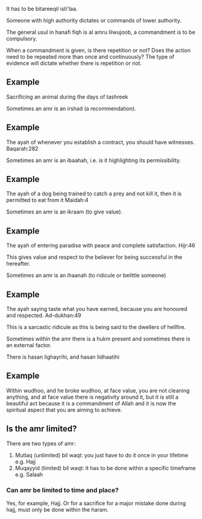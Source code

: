 It has to be bitareeqil isti'laa.

Someone with high authority dictates or commands of lower authority.

The general usul in hanafi fiqh is al amru lilwujoob, a commandment is to be compulsory.

When a commandment is given, is there repetition or not? Does the action need to be repeated more than once and continuously? The type of evidence will dictate whether there is repetition or not.

## Example
Sacrificing an animal during the days of tashreek

Sometimes an amr is an irshad (a recommendation).

## Example
The ayah of whenever you establish a contract, you should have witnesses.
Baqarah:282

Sometimes an amr is an ibaahah, i.e. is it highlighting its permissibility.

## Example
The ayah of a dog being trained to catch a prey and not kill it, then it is permitted to eat from it
Maidah:4

Sometimes an amr is an ikraam (to give value).

## Example
The ayah of entering paradise with peace and complete satisfaction. 
Hijr:46

This gives value and respect to the believer for being successful in the hereafter. 

Sometimes an amr is an ihaanah (to ridicule or belittle someone)

## Example
The ayah saying taste what you have earned, because you are honoured and respected.
Ad-dukhan:49

This is a sarcastic ridicule as this is being said to the dwellers of hellfire.

Sometimes within the amr there is a hukm present and sometimes there is an external factor. 

There is hasan lighayrihi, and hasan lidhaatihi

## Example
Within wudhoo, and he broke wudhoo, at face value, you are not cleaning anything, and at face value there is negativity around it, but it is still a beautiful act because it is a commandment of Allah and it is now the spiritual aspect that you are aiming to achieve.

## Is the amr limited?
There are two types of amr:
1. Mutlaq (unlimited) bil waqt: you just have to do it once in your lifetime e.g. Hajj
2. Muqayyid (limited) bil waqt: it has to be done within a specific timeframe e.g. Salaah

### Can amr be limited to time and place? 
Yes, for example, Hajj. Or for a sacrifice for a major mistake done during hajj, must only be done within the haram.


